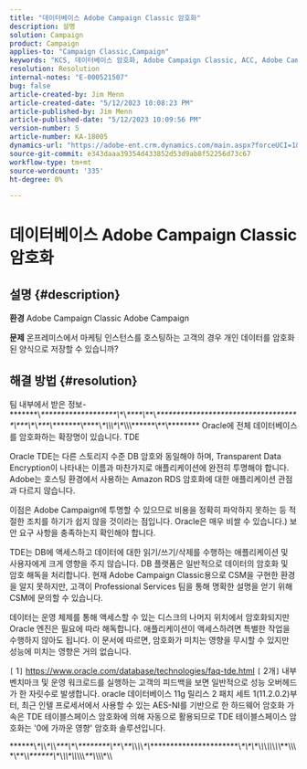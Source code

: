 ```yaml
---
title: "데이터베이스 Adobe Campaign Classic 암호화"
description: 설명
solution: Campaign
product: Campaign
applies-to: "Campaign Classic,Campaign"
keywords: "KCS, 데이터베이스 암호화, Adobe Campaign Classic, ACC, Adobe Campaign, FAQ"
resolution: Resolution
internal-notes: "E-000521507"
bug: false
article-created-by: Jim Menn
article-created-date: "5/12/2023 10:08:23 PM"
article-published-by: Jim Menn
article-published-date: "5/12/2023 10:09:56 PM"
version-number: 5
article-number: KA-18005
dynamics-url: "https://adobe-ent.crm.dynamics.com/main.aspx?forceUCI=1&pagetype=entityrecord&etn=knowledgearticle&id=5a013a7c-11f1-ed11-8849-6045bd006295"
source-git-commit: e343daaa39354d433852d53d9ab8f52256d73c67
workflow-type: tm+mt
source-wordcount: '335'
ht-degree: 0%

---
```


# 데이터베이스 Adobe Campaign Classic 암호화

## 설명 {#description}


<b>환경</b>
Adobe Campaign Classic Adobe Campaign

<b>문제</b>
온프레미스에서 마케팅 인스턴스를 호스팅하는 고객의 경우 개인 데이터를 암호화된 양식으로 저장할 수 있습니까?


## 해결 방법 {#resolution}


팀 내부에서 받은 정보- \*\*\*\*\*\*\*\\*\*\*\*\*\*\*\*\*\*\*\*\*\*\*\*\*\*\*\*\\*\*\\*\*\*\*\*\\*\*\*\\*\*\*\*\*\*\*\*\*\*\*\*\*\*\*\*\*\*\*\*\*\*\*\*\*\*\*\*\*\*\*\*\*\*\*\*\*\\\*\*\*\\*\*\\*\*\*\*\\*\*\*\*\*\*\*\*\\\*\*\*\*\\*\*\\\\\\\*\\*\*\\\\\\\*\*\*\*\*\*\\\*\*\\*\*\*\*\*\*\*\* Oracle에 전체 데이터베이스를 암호화하는 확장명이 있습니다. TDE

Oracle TDE는 다른 스토리지 수준 DB 암호와 동일해야 하며, Transparent Data Encryption이 나타내는 이름과 마찬가지로 애플리케이션에 완전히 투명해야 합니다. Adobe는 호스팅 환경에서 사용하는 Amazon RDS 암호화에 대한 애플리케이션 관점과 다르지 않습니다.

이점은 Adobe Campaign에 투명할 수 있으므로 비용을 정확히 파악하지 못하는 등 적절한 조치를 하기가 쉽지 않을 것이라는 점입니다. Oracle은 매우 비쌀 수 있습니다.) 보안 요구 사항을 충족하는지 확인해야 합니다.

TDE는 DB에 액세스하고 데이터에 대한 읽기/쓰기/삭제를 수행하는 애플리케이션 및 사용자에게 크게 영향을 주지 않습니다. DB 플랫폼은 일반적으로 데이터의 암호화 및 암호 해독을 처리합니다. 현재 Adobe Campaign Classic용으로 CSM을 구현한 환경을 알지 못하지만, 고객이 Professional Services 팀을 통해 명확한 설명을 얻기 위해 CSM에 문의할 수 있습니다.

데이터는 운영 체제를 통해 액세스할 수 있는 디스크의 나머지 위치에서 암호화되지만 Oracle 엔진은 필요에 따라 해독합니다. 애플리케이션이 액세스하려면 특별한 작업을 수행하지 않아도 됩니다. 이 문서에 따르면, 암호화가 미치는 영향을 무시할 수 있지만 성능에 미치는 영향은 거의 없습니다.

`[` 1`]`  https://www.oracle.com/database/technologies/faq-tde.html
`[` 2개`]`  내부 벤치마크 및 운영 워크로드를 실행하는 고객의 피드백을 보면 일반적으로 성능 오버헤드가 한 자릿수로 발생합니다. oracle 데이터베이스 11g 릴리스 2 패치 세트 1(11.2.0.2)부터, 최근 인텔 프로세서에서 사용할 수 있는 AES-NI를 기반으로 한 하드웨어 암호화 가속은 TDE 테이블스페이스 암호화에 의해 자동으로 활용되므로 TDE 테이블스페이스 암호화는 &#39;0에 가까운 영향&#39; 암호화 솔루션입니다.

\*\*\*\*\*\*\\*\*\\*\\*\*\\*\\*\*\*\*\\*\*\\*\*\*\*\*\*\*\*\*\\*\*\*\\*\*\*\\*\\*\\*\\*\*\\*\*\*\*\*\*\*\*\*\*\*\*\*\*\*\*\*\*\*\*\*\*\*\\*\*\\\*\\*\*\\*\\*\\*\\\\*\\*\\*\\\*\*\\\\\\\*\\\*\*\\*\\\*\*\*\*\*\*\\*\*\\*\\\\\*\\\\*\\\\\\*\*\*\\*\\\\\\*\\\
